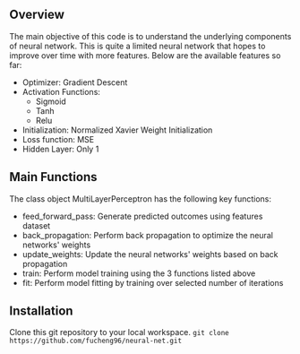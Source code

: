 ## Overview

The main objective of this code is to understand the underlying components of neural network. This is quite a limited neural network that hopes to improve over time with more features. Below are the available features so far:
  - Optimizer: Gradient Descent
  - Activation Functions:
    - Sigmoid
    - Tanh
    - Relu
  - Initialization: Normalized Xavier Weight Initialization
  - Loss function: MSE
  - Hidden Layer: Only 1

## Main Functions

The class object MultiLayerPerceptron has the following key functions:
  - feed_forward_pass: Generate predicted outcomes using features dataset
  - back_propagation: Perform back propagation to optimize the neural networks' weights
  - update_weights: Update the neural networks' weights based on back propagation
  - train: Perform model training using the 3 functions listed above
  - fit: Perform model fitting by training over selected number of iterations

## Installation

Clone this git repository to your local workspace.
`git clone https://github.com/fucheng96/neural-net.git`
